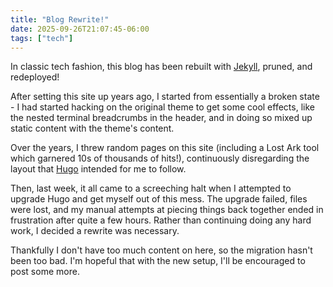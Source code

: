 ```yaml
---
title: "Blog Rewrite!"
date: 2025-09-26T21:07:45-06:00
tags: ["tech"]
---
```


In classic tech fashion, this blog has been rebuilt with [Jekyll](https://jekyllrb.com/), pruned, and redeployed!

After setting this site up years ago, I started from essentially a broken state - I had started hacking on the original theme to get some cool effects, like the nested terminal breadcrumbs in the header, and in doing so mixed up static content with the theme's content.

Over the years, I threw random pages on this site (including a Lost Ark tool which garnered 10s of thousands of hits!), continuously disregarding the layout that [Hugo](https://gohugo.io/) intended for me to follow.

Then, last week, it all came to a screeching halt when I attempted to upgrade Hugo and get myself out of this mess. The upgrade failed, files were lost, and my manual attempts at piecing things back together ended in frustration after quite a few hours. Rather than continuing doing any hard work, I decided a rewrite was necessary.

Thankfully I don't have too much content on here, so the migration hasn't been too bad. I'm hopeful that with the new setup, I'll be encouraged to post some more.
